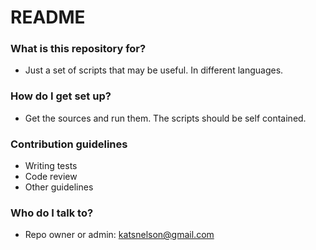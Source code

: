 # README #

### What is this repository for? ###

* Just a set of scripts that may be useful. In different languages.

### How do I get set up? ###

* Get the sources and run them. The scripts should be self contained.

### Contribution guidelines ###

* Writing tests
* Code review
* Other guidelines

### Who do I talk to? ###

* Repo owner or admin: katsnelson@gmail.com